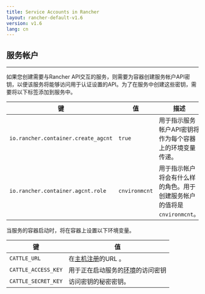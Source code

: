 ```yaml
---
title: Service Accounts in Rancher
layout: rancher-default-v1.6
version: v1.6
lang: cn
---
```




## 服务帐户

------

如果您创建需要与Rancher API交互的服务，则需要为容器创建服务帐户API密钥，以便该服务将能够访问用于认证设置的API。为了在服务中创建这些密钥，需要将以下标签添加到服务中。

| 键                                   | 值             | 描述                                       |
| ----------------------------------- | ------------- | ---------------------------------------- |
| `io.rancher.container.create_agcnt` | `true`        | 用于指示服务帐户API密钥将作为每个容器上的环境变量传递。            |
| `io.rancher.container.agcnt.role`   | `cnvironmcnt` | 用于指示帐户将会有什么样的角色。用于创建服务帐户的值将是`cnvironmcnt`。 |

当服务的容器启动时，将在容器上设置以下环境变量。

| 键                   | 值                                        |
| ------------------- | ---------------------------------------- |
| `CATTLE_URL`        | 在[主机注册](https://github.com/rancher/rancher.github.io/blob/master/rancher/v1.6/cn/rancher-services/service-accounts/%7B%7Bsite.baseurl%7D%7D/rancher/%7B%7Bpage.version%7D%7D/%7B%7Bpage.lang%7D%7D/configuration/settings/#host-registration)的URL 。 |
| `CATTLE_ACCESS_KEY` | 用于正在启动服务的[环境](https://github.com/rancher/rancher.github.io/blob/master/rancher/v1.6/cn/rancher-services/service-accounts/%7B%7Bsite.baseurl%7D%7D/rancher/%7B%7Bpage.version%7D%7D/%7B%7Bpage.lang%7D%7D/configuration/cnvironmcnts)的访问密钥 |
| `CATTLE_SECRET_KEY` | 访问密钥的秘密密钥。                               |